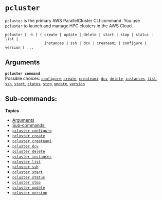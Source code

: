 # `pcluster`<a name="pcluster"></a>

`pcluster` is the primary AWS ParallelCluster CLI command\. You use `pcluster` to launch and manage HPC clusters in the AWS Cloud\.

```
pcluster [ -h ] ( create | update | delete | start | stop | status | list |
                  instances | ssh | dcv | createami | configure | version ) ...
```

## Arguments<a name="pcluster.arguments"></a>

**`pcluster command`**  
Possible choices: [`configure`](pcluster.configure.md), [`create`](pluster.create.md), [`createami`](pcluster.createami.md), [`dcv`](pcluster.dcv.md), [`delete`](pcluster.delete.md), [`instances`](pcluster.instances.md), [`list`](pcluster.list.md), [`ssh`](pcluster.ssh.md), [`start`](pcluster.start.md), [`status`](pcluster.status.md), [`stop`](pcluster.stop.md), [`update`](pcluster.update.md), [`version`](pcluster.version.md)

## Sub\-commands:<a name="pcluster.subcommands"></a>

**Topics**
+ [Arguments](#pcluster.arguments)
+ [Sub\-commands:](#pcluster.subcommands)
+ [`pcluster configure`](pcluster.configure.md)
+ [`pcluster create`](pluster.create.md)
+ [`pcluster createami`](pcluster.createami.md)
+ [`pcluster dcv`](pcluster.dcv.md)
+ [`pcluster delete`](pcluster.delete.md)
+ [`pcluster instances`](pcluster.instances.md)
+ [`pcluster list`](pcluster.list.md)
+ [`pcluster ssh`](pcluster.ssh.md)
+ [`pcluster start`](pcluster.start.md)
+ [`pcluster status`](pcluster.status.md)
+ [`pcluster stop`](pcluster.stop.md)
+ [`pcluster update`](pcluster.update.md)
+ [`pcluster version`](pcluster.version.md)